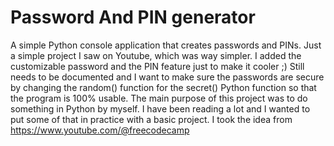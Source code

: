 # Password And PIN generator
A simple Python console application that creates passwords and PINs. Just a simple project I saw on Youtube, which was way simpler.
I added the customizable password and the PIN feature just to make it cooler ;)
Still needs to be documented and I want to make sure the passwords are secure by changing the random() function for the secret() Python function
so that the program is 100% usable.
The main purpose of this project was to do something in Python by myself. I have been reading a lot and I wanted to put some of that
in practice with a basic project.
I took the idea from https://www.youtube.com/@freecodecamp


